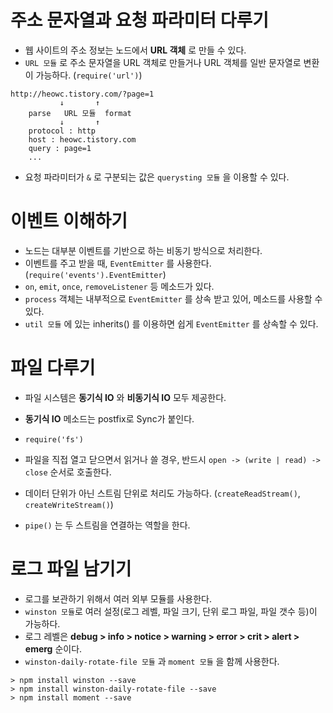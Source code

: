 # 주소 문자열과 요청 파라미터 다루기

- 웹 사이트의 주소 정보는 노드에서 __URL 객체__ 로 만들 수 있다.
- `URL 모듈` 로 주소 문자열을 URL 객체로 만들거나 URL 객체를 일반 문자열로 변환이 가능하다. (`require('url')`)

```text
http://heowc.tistory.com/?page=1
           ↓       ↑
    parse   URL 모듈  format
           ↓       ↑
    protocol : http
    host : heowc.tistory.com
    query : page=1
    ...
```

- 요청 파라미터가 `&` 로 구분되는 값은 `querysting 모듈` 을 이용할 수 있다.

# 이벤트 이해하기

- 노드는 대부분 이벤트를 기반으로 하는 비동기 방식으로 처리한다.
- 이벤트를 주고 받을 때, `EventEmitter` 를 사용한다. (`require('events').EventEmitter`)
- `on`, `emit`, `once`, `removeListener` 등 메소드가 있다.
- `process` 객체는 내부적으로 `EventEmitter` 를 상속 받고 있어, 메소드를 사용할 수 있다.
- `util 모듈` 에 있는 inherits() 를 이용하면 쉽게 `EventEmitter` 를 상속할 수 있다.

# 파일 다루기

- 파일 시스템은 __동기식 IO__ 와 __비동기식 IO__ 모두 제공한다.
- __동기식 IO__ 메소드는 postfix로 Sync가 붙인다.
- `require('fs')`
- 파일을 직접 열고 닫으면서 읽거나 쓸 경우, 반드시 `open -> (write | read) -> close` 순서로 호출한다.

- 데이터 단위가 아닌 스트림 단위로 처리도 가능하다. (`createReadStream()`, `createWriteStream()`)
- `pipe()` 는 두 스트림을 연결하는 역할을 한다.

# 로그 파일 남기기

- 로그를 보관하기 위해서 여러 외부 모듈를 사용한다.
- `winston 모듈`로 여러 설정(로그 레벨, 파일 크기, 단위 로그 파일, 파일 갯수 등)이 가능하다.
- 로그 레벨은 __debug > info > notice > warning > error > crit > alert > emerg__ 순이다.
- `winston-daily-rotate-file 모듈` 과 `moment 모듈` 을 함께 사용한다.

```text
> npm install winston --save
> npm install winston-daily-rotate-file --save
> npm install moment --save
```
